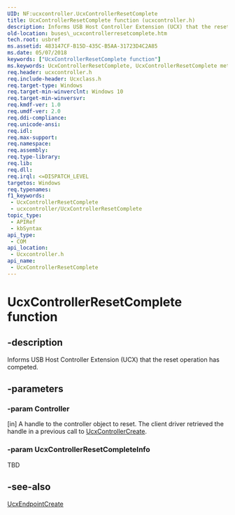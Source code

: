 ```yaml
---
UID: NF:ucxcontroller.UcxControllerResetComplete
title: UcxControllerResetComplete function (ucxcontroller.h)
description: Informs USB Host Controller Extension (UCX) that the reset operation has competed.
old-location: buses\_ucxcontrollerresetcomplete.htm
tech.root: usbref
ms.assetid: 483147CF-B15D-435C-B5AA-31723D4C2A85
ms.date: 05/07/2018
keywords: ["UcxControllerResetComplete function"]
ms.keywords: UcxControllerResetComplete, UcxControllerResetComplete method [Buses], buses._ucxcontrollerresetcomplete, ucxcontroller/UcxControllerResetComplete
req.header: ucxcontroller.h
req.include-header: Ucxclass.h
req.target-type: Windows
req.target-min-winverclnt: Windows 10
req.target-min-winversvr: 
req.kmdf-ver: 1.0
req.umdf-ver: 2.0
req.ddi-compliance: 
req.unicode-ansi: 
req.idl: 
req.max-support: 
req.namespace: 
req.assembly: 
req.type-library: 
req.lib: 
req.dll: 
req.irql: <=DISPATCH_LEVEL
targetos: Windows
req.typenames: 
f1_keywords:
 - UcxControllerResetComplete
 - ucxcontroller/UcxControllerResetComplete
topic_type:
 - APIRef
 - kbSyntax
api_type:
 - COM
api_location:
 - Ucxcontroller.h
api_name:
 - UcxControllerResetComplete
---
```


# UcxControllerResetComplete function


## -description

Informs USB Host Controller Extension (UCX) that the reset operation has competed.

## -parameters

### -param Controller 

[in]
A handle to the controller object to reset. The client driver retrieved the handle in a previous call to <a href="/previous-versions/windows/hardware/drivers/mt188033(v=vs.85)">UcxControllerCreate</a>.

### -param UcxControllerResetCompleteInfo

TBD

## -see-also

<a href="/windows-hardware/drivers/ddi/ucxendpoint/nf-ucxendpoint-ucxendpointcreate">UcxEndpointCreate</a>